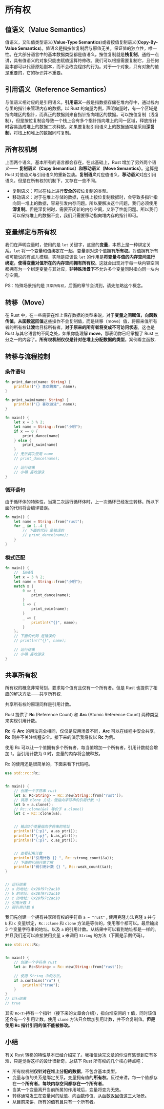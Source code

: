 # 所有权

## 值语义（Value Semantics）

值语义，又叫值类型语义(**Value-Type Semantics**)或者按值复制语义(**Copy-By-Value Semantics**)。值语义是指按位复制后与原值无关，保证值的独立性，唯一性。在大部分语言中的基本数据类型都是值语义。按位复制就是**栈复制**。通俗一点讲，具有值语义的对象只能由赋值运算符修改。我们可以根据需要复制它，且任何副本都可以代替原始副本，而不会改变程序的行为。对于一个对象，只有对象的值是重要的，它的标识并不重要。

## 引用语义（Reference Semantics）

与值语义相对应的是引用语义。**引用语义**一般是指数据存储在堆内存中，通过栈内存里的指针来管理内存的数据。以 Rust 的向量为例，声明向量时，有一个区域是指向堆区的指针，而真正的数据则来自指针指向堆区的数据。可以按位复制（浅复制），但是按位复制会导致一个栈上会有多个指针指向堆上的同一区域，释放指针时容易造成堆上的数据二次释放。如果要复制引用语义上的数据通常是采用**深复制**，将栈上和堆上的数据同时复制。

## 所有权机制

上面两个语义，基本所有的语言都会存在。在此基础上，Rust 增加了另外两个语义—— **复制语义（Copy Semantics）**和**移动语义（Move Semantics）**。这算是 Rust 对值语义与引用语义的重新包装。**复制语义**对应值语义，**移动语义**对应引用语义。但是在所有权的机制下，又存在一些不同。

* 复制语义：可以在栈上进行**安全的**按位复制的类型。
* 移动语义：对于在堆上存储的数据，在栈上按位复制数据时，会导致多指针指向同一堆上的数据，容易引发内存问题。所以要解决这个问题，我们必须使用**深复制**。但是深复制时，需要开闭新的内存空间，又带了性能问题。所以我们可以保持堆上的数据不变，我们只需要移动指向堆内存的指针即可。

## 变量绑定与所有权

我们在声明变量时，使用的是 `let` 关键字，这里的**变量**，本质上是一种绑定关系。`let` 将一个变量和值绑定在一起，变量则对这个值拥有**所有权**。对值拥有所有权可能说的有点儿模糊，实际是应该说 `let` 的作用是**将变量与值的内存空间进行绑定，使得变量对值所在的内存空间拥有所有权**。这就会出现对于每一块内容空间都拥有为一个绑定变量与其对应，**非特殊场景下**不允许多个变量同时指向同一块内存空间。

PS：特殊场景指的是 `共享所有权`，后面的章节会讲到，请先忽略这个概念。

## 转移（Move）

在 Rust 中，在一些需要在堆上保存数据的类型来说，对于**变量之间赋值，向函数传值，从函数返回值**这些操作不会复制值，而是转移（move）值，将原来值所有者的所有权**让渡**给目标所有者。**对于原来的所有者将变成不可访问状态**。这也是 Rust 与其它语言的不同之处，如果你能理解 **move**，那表明你已经掌握了 Rust 三分之一的内容了。**所有权机制仅仅是针对在堆上分配数据的类型**。案例看主函数.

## 转移与流程控制

### 条件语句

```rust
fn print_dance(name: String) {
    println!("{} 喜欢跳舞", name);
}

fn print_swim(name: String) {
    println!("{} 喜欢游泳", name);
}

fn main() {
    let x = 3 % 2;
    let name = String::from("小明");
    if x == 0 {
        print_dance(name)
    } else {
        print_swim(name)
    }
    // 无法再次使用 name
    // print_dance(name);
  
    // 运行结果
    // 小明 喜欢游泳
}
```

### 循环语句

由于循环体的特殊性，当第二次运行循环体时，上一次循环已经发生转移。所以下面的代码将会编译错误。

```rust
fn main() {
    let name = String::from("rust");
    for _ in 1..4 {
        // 下面的代码 是错误的
        // print_dance(name);
    }
}
```

### 模式匹配

```rust
fn main() {
    // 【匹配】
    let x = 3 % 2;
    let name = String::from("小明");
    match x {
        0 => {
            print_dance(name);
        }
        1 => {
            print_swim(name);
        }
        _ => {
            println!("{}", name);
        }
    };
    // 下面的代码 是错误的
    // println!("{}", name);
  
    // 运行结果
    // 小明 喜欢游泳
}
```

## 共享所有权

所有权的概念非常苛刻，要求每个值有且仅有一个所有者。但是 Rust 也提供了相应的解决方法——共享所有权.

共享所有权的原理同样是引用计数。

Rust 提供了 **Rc** (Reference Count) 和 **Arc** (Atomic Reference Count) 两种类型来实现引用计数。

**Rc** 与 **Arc** 的用法完全相同，仅仅是应用场景不同，**Arc** 可以在线程中安全共享，**Rc** 则并不关注线程安全。接下来的演示我将仅以 **Rc** 为例。


使用 Rc 可以让一个值拥有多个所有者，每当值增加一个所有者，引用计数就会增加 1。当引用计数为 0 时，变量的内存将会被释放。

Rc 的使用还是很简单的，下面来看下代码吧。

```rust
use std::rc::Rc;


fn main() {
    // 创建一个字符串 rust
    let a: Rc<String> = Rc::new(String::from("rust"));
    // 调用 clone 方法，使指向字符串的引用计数 +1
    let b = a.clone();
    // Rc::clone(&a) 等价于 a.clone()
    let c = Rc::clone(&a);


    // 输出3个变量指向字符串的地址
    println!("{:p}", a.as_ptr());
    println!("{:p}", b.as_ptr());
    println!("{:p}", c.as_ptr());


    // 查看引用计数
    println!("引用计数 {} ", Rc::strong_count(&a));
    // 下面的代码只做了解
    println!("弱引用计数 {} ", Rc::weak_count(&a));
}


// 运行结果
// a 的地址: 0x28f97c2ac10
// b 的地址: 0x28f97c2ac10
// c 的地址: 0x28f97c2ac10
// 引用计数 3 
// 弱引用计数 0
```

我们先创建一个拥有共享所有权的字符串 `a = "rust"` , 使用克隆方法克隆 `a` 并与 `b` 和 `c` 变量绑定，`Rc::clone` 和 `clone` 方法是等价的，使用哪个都可以。最后输出 3 个变量字符串的地址。以及 `a` 的引用计数。从结果中可以看到地址都是一样的。并且我们还可以直接使用变量 `a` 来调用 `String` 的方法（下面是示例代码）。

```rust
use std::rc::Rc;


fn main() {
    // 创建一个字符串 rust
    let a: Rc<String> = Rc::new(String::from("rust"));
  
    // 使用 String 中的方法。
    if a.contains("ru") {
        println!("true");
    }
}
// 运行结果
// true
```

其实 `Rc<T>`持有一个指针（接下来的文章会介绍），指向堆空间的 `T` 值，同时该值还会有一个引用计数。使用 `clone` 方法只会增加引用计数，并不会复制值。**但是使用 Rc 指针引用的值不能被修改。**

## 小结

有关 Rust 转移的特性基本已经介绍完了。我相信读完文章的你没有感觉到它有多难，只是觉得这样的设计很新奇。总结下 Rust 所有权的几个核心特点吧：

* 所有权机制**仅针对在堆上分配的数据**，不包含基本类型。
* 变量与值的关系是绑定关系，变量拥有值的**所有权**。反过来讲。每一个值都存在一个**所有者**。**每块内存空间都存在一个所有者**。
* 当某一个变量离开当前所属的作用域后，变量将变为无效。
* 转移通常发生在变量间的赋值、向函数传值、从函数返回值这三大场景。
* 从目前来讲，所有的值有且只有一个所有者。
